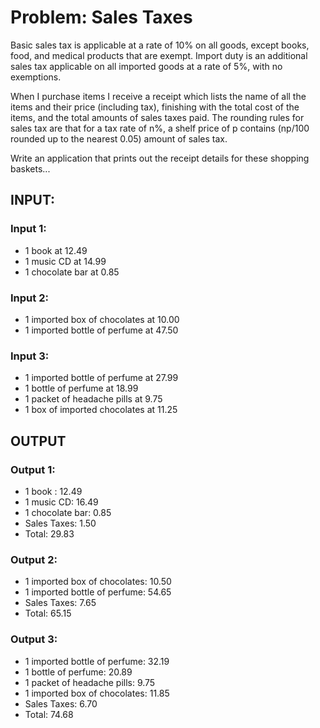 # Problem: Sales Taxes

Basic sales tax is applicable at a rate of 10% on all goods, except books, food, and medical products that are exempt. Import duty is an additional sales tax applicable on all imported goods at a rate of 5%, with no exemptions.

When I purchase items I receive a receipt which lists the name of all the items and their price (including tax), finishing with the total cost of the items, and the total amounts of sales taxes paid.  The rounding rules for sales tax are that for a tax rate of n%, a shelf price of p contains (np/100 rounded up to the nearest 0.05) amount of sales tax.

Write an application that prints out the receipt details for these shopping baskets...

## INPUT:

### Input 1:
- 1 book at 12.49
- 1 music CD at 14.99
- 1 chocolate bar at 0.85

### Input 2:
- 1 imported box of chocolates at 10.00
- 1 imported bottle of perfume at 47.50

### Input 3:
- 1 imported bottle of perfume at 27.99
- 1 bottle of perfume at 18.99
- 1 packet of headache pills at 9.75
- 1 box of imported chocolates at 11.25

## OUTPUT

### Output 1:
- 1 book : 12.49
- 1 music CD: 16.49
- 1 chocolate bar: 0.85
- Sales Taxes: 1.50
- Total: 29.83

### Output 2:
- 1 imported box of chocolates: 10.50
- 1 imported bottle of perfume: 54.65
- Sales Taxes: 7.65
- Total: 65.15

### Output 3:
- 1 imported bottle of perfume: 32.19
- 1 bottle of perfume: 20.89
- 1 packet of headache pills: 9.75
- 1 imported box of chocolates: 11.85
- Sales Taxes: 6.70
- Total: 74.68
